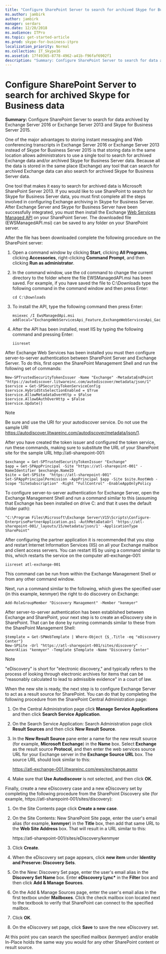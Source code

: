 ```yaml
---
title: "Configure SharePoint Server to search for archived Skype for Business data"
ms.author: jambirk
author: jambirk
manager: serdars
ms.date: 12/20/2018
ms.audience: ITPro
ms.topic: get-started-article
ms.prod: skype-for-business-itpro
localization_priority: Normal
ms.collection: IT_Skype16
ms.assetid: 17f49365-8778-4962-a41b-f96faf6902f1
description: "Summary: Configure SharePoint Server to search for data archived by Exchange Server 2016 or Exchange Server 2013 and Skype for Business Server 2015."
---
```


# Configure SharePoint Server to search for archived Skype for Business data
 
**Summary:** Configure SharePoint Server to search for data archived by Exchange Server 2016 or Exchange Server 2013 and Skype for Business Server 2015.
  
One of the major advantages to storing instant messaging and Web conferencing transcripts in Exchange Server 2016 or Exchange Server 2013 instead of Skype for Business Server 2015 is that storing data in the same location allows administrators to use a single tool to search for archived Exchange data and/or archived Skype for Business Server data. Because all the data is stored in the same place (Exchange) any tool that can search for archived Exchange data can also search for archived Skype for Business Server data.
  
One tool that makes it easy to search for archived data is Microsoft SharePoint Server 2013. If you would like to use SharePoint to search for Skype for Business Server data, you must first complete all the steps involved in configuring Exchange archiving in Skype for Business Server. After Exchange Server and Skype for Business Server have been successfully integrated, you must then install the Exchange [Web Services Managed API](https://go.microsoft.com/fwlink/p/?LinkId=258305) on your SharePoint Server. The downloaded file (EWSManagedAPI.msi) can be saved to any folder on your SharePoint server.
  
After the file has been downloaded complete the following procedure on the SharePoint server:
  
1. Open a command window by clicking **Start**, clicking **All Programs**, clicking **Accessories**, right-clicking **Command Prompt**, and then clicking **Run as administrator**.
    
2. In the command window, use the cd command to change the current directory to the folder where the file EWSManagedAPI.msi has been saved. For example, if you have saved the file to C:\Downloads type the following command in the command window and then press Enter:
    
   ```
   cd C:\Downloads
   ```

3. To install the API, type the following command then press Enter:
    
   ```
   msiexec /I EwsManagedApi.msi addlocal="ExchangeWebServicesApi_Feature,ExchangeWebServicesApi_Gac"
   ```

4. After the API has been installed, reset IIS by typing the following command and pressing Enter:
    
   ```
   iisreset
   ```

After Exchange Web Services has been installed you must then configure server-to-server authentication between SharePoint Server and Exchange Server. To do this, first open the SharePoint Management Shell and run the following set of commands:
  
```
New-SPTrustedSecurityTokenIssuer -Name "Exchange" -MetadataEndPoint "https://autodiscover.litwareinc.com/autodiscover/metadata/json/1"
$service = Get-SPSecurityTokenServiceConfig
$service.HybridStsSelectionEnabled = $True
$service.AllowMetadataOverHttp = $False
$service.AllowOAuthOverHttp = $False
$service.Update()
```

> [!NOTE]
> Be sure and use the URI for your autodiscover service. Do not use the sample URI https://autodiscover.litwareinc.com/autodiscover/metadata/json/1. 
  
After you have created the token issuer and configured the token service, run these commands, making sure to substitute the URL of your SharePoint site for the sample URL http://atl-sharepoint-001:
  
```
$exchange = Get-SPTrustedSecurityTokenIssuer "Exchange"
$app = Get-SPAppPrincipal -Site "https://atl-sharepoint-001" -NameIdentifier $exchange.NameID
$site = Get-SPSite  "https://atl-sharepoint-001"
Set-SPAppPrincipalPermission -AppPrincipal $app -Site $site.RootWeb -Scope "SiteSubscription" -Right "FullControl" -EnableAppOnlyPolicy
```

To configure server-to-server authentication for Exchange Server, open the Exchange Management Shell and run a command similar to this (assuming that Exchange has been installed on drive C: and that it uses the default folder path):
  
```
"C:\Program Files\Microsoft\Exchange Server\V15\Scripts\Configure-EnterprisePartnerApplication.ps1 -AuthMetaDataUrl 'https://atl-sharepoint-001/_layouts/15/metadata/json/1' -ApplicationType SharePoint"
```

After configuring the partner application it is recommended that you stop and restart Internet Information Services (IIS) on all your Exchange mailbox and client access servers. You can restart IIS by using a command similar to this, which restarts the service on the computer atl-exchange-001:
  
```
iisreset atl-exchange-001
```

This command can be run from within the Exchange Management Shell or from any other command window.
  
Next, run a command similar to the following, which gives the specified user (in this example, kenmyer) the right to do discovery on Exchange:
  
```
Add-RoleGroupMember "Discovery Management" -Member "kenmyer"
```

After server-to-server authentication has been established between Exchange and SharePoint, your next step is to create an eDiscovery site in SharePoint. That can be done by running commands similar to these from the SharePoint Management Shell:
  
```
$template = Get-SPWebTemplate | Where-Object {$_.Title -eq "eDiscovery Center"}
New-SPSite -Url "https://atl-sharepoint-001/sites/discovery" -OwnerAlias "kenmyer" -Template $Template -Name "Discovery Center"
```

> [!NOTE]
> "eDiscovery" is short for "electronic discovery," and typically refers to the process of looking through electronic archives for items that can be "reasonably calculated to lead to admissible evidence" in a court of law. 
  
When the new site is ready, the next step is to configure Exchange Server to act as a result source for SharePoint. You can do that by completing the following procedure from the SharePoint Central Administration page:
  
1. On the Central Administration page click **Manage Service Applications** and then click **Search Service Application**.
    
2. On the Search Service Application: Search Administration page click **Result Sources** and then click **New Result Source**.
    
3. In the **New Result Source** pane enter a name for the new result source (for example, **Microsoft Exchange**) in the **Name** box. Select **Exchange** as the result source **Protocol**, and then enter the web services source URL for your Exchange server in the **Exchange Source URL** box. The source URL should look similar to this:
    
    https://atl-exchange-001.litwareinc.com/ews/exchange.asmx
    
4. Make sure that **Use Autodiscover** is not selected, and then click **OK**.
    
Finally, create a new eDiscovery case and a new eDiscovery set by completing the following procedure from the SharePoint Discovery site (for example, https://atl-sharepoint-001/sites/discovery):
  
1. On the Site Contents page click **Create a new case**.
    
2. On the Site Contents: New SharePoint Site page, enter the user's email alias (for example, **kenmyer**) in the **Title** box, then add that same URL to the **Web Site Address** box. That will result in a URL similar to this:
    
    https://atl-sharepoint-001/sites/eDiscovery/kenmyer
    
3. Click **Create**.
    
4. When the eDiscovery set page appears, click **new item** under **Identity and Preserve: Discovery Sets**.
    
5. On the New: Discovery Set page, enter the user's email alias in the **Discovery Set Name** box. Enter **eDiscovery Lync\*** in the **Filter** box and then click **Add &amp; Manage Sources**.
    
6. On the Add &amp; Manage Sources page, enter the user's email alias in the first textbox under **Mailboxes**. Click the check mailbox icon located next to the textbook to verify that SharePoint can connect to the specified mailbox.
    
7. Click **OK**.
    
8. On the eDiscovery set page, click **Save** to save the new eDiscovery set.
    
At this point you can search the specified mailbox (kenmyer) and/or enable In-Place holds the same way you would for any other SharePoint content or result source.
  

